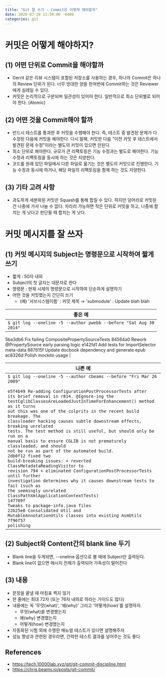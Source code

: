 ```yaml
---
title: "Git 잘 쓰기 - Commit은 어떻게 해야할까"
date: 2020-07-28 11:50:00 -0400
categories: git
---
```


# 커밋은 어떻게 해야하지?

## (1) 어떤 단위로 Commit을 해야할까

+ Gerrit 같은 리뷰 시스템이 포함된 저장소를 사용하는 경우, 하나의 Commit은 하나의 Review 단위가 된다. 너무 방대한 양을 한꺼번에 Commit하는 것은 Reviewer에게 실례일 수 있다.
+ 커밋은 논리적으로 구분되며 일관성이 있어야 한다. 일반적으로 최소 단위별로 되어야 한다. (Atomic)


## (2) 어떤 것을 Commit해야 할까

+ 반드시 테스트를 통과한 후 커밋을 수행해야 한다. 즉, 테스트 중 발견된 문제가 다 수정된 다음에 커밋을 해야한다. 다시 말해, 커밋한 다음 "이전 커밋 후 테스트에서 발견된 문제 수정"이라는 별도의 커밋이 있으면 안된다.
+ 최소 단위로 해야한다. 규모가 큰 리팩토링은 기능 수정과는 별도로 해야한다. 기능 수정과 리팩토링을 동시에 하는 것은 지양한다.
+ 코드를 원래 있던 파일에서 다른 파일로 옮기는 것은 별도의 커밋으로 진행한다. 기능 수정과 동시에 하거나, 해당 파일의 리팩토링을 함께 하는 것도 지양한다.


## (3) 기타 고려 사항

+ 과도하게 세분화된 커밋은 Squash를 통해 합칠 수 있다. 하지만 덩어리로 커밋된 건 나중에 가서 나눌 수 없다. 차라리 가능하면 작은 단위로 커밋을 하고, 나중에 합치는 게 낫다고 판단될 때 합치는 게 낫다.  

  
  
# 커밋 메시지를 잘 쓰자

## (1) 커밋 메시지의 Subject는 명령문으로 시작하여 짧게 쓰기

+ 짧게 : 50자 내외
+ Subject의 첫 글자는 대문자로 한다
+ 명령문 : 현재 시제의 명령문으로 시작하여 단순하게 설명하기
+ 어떤 것을 커밋했는지 간단히 쓰기
    - (예) '서브시스템이름' : 커밋 제목 → 'submodule' : Update blah blah

| 좋은 예 |
| --- |
| <code>$ git log --oneline -5 --author pwebb --before "Sat Aug 30 2014"
  
  5ba3db6 Fix failing CompositePropertySourceTests
  84564a0 Rework @PropertySource early parsing logic
  e142fd1 Add tests for ImportSelector meta-data
  887815f Update docbook dependency and generate epub
  ac8326d Polish mockito usage</code> |

| 나쁜 예 |
| --- |
| <code>$ git log --oneline -5 --author cbeams --before "Fri Mar 26 2009"</br></br>e5f4b49 Re-adding ConfigurationPostProcessorTests after its brief removal in r814. @Ignore-ing the testCglibClassesAreLoadedJustInTimeForEnhancement() method as it turns out this was one of the culprits in the recent build breakage. The classloader hacking causes subtle downstream effects, breaking unrelated tests. The test method is still useful, but should only be run on a manual basis to ensure CGLIB is not prematurely classloaded, and should not be run as part of the automated build.</br>2db0f12 fixed two build-breaking issues: + reverted ClassMetadataReadingVisitor to revision 794 + eliminated ConfigurationPostProcessorTests until further investigation determines why it causes downstream tests to fail (such as the seemingly unrelated ClassPathXmlApplicationContextTests)</br>147709f Tweaks to package-info.java files</br>22b25e0 Consolidated Util and MutableAnnotationUtils classes into existing AsmUtils</br>7f96f57 polishing </code> |
    
## (2) Subject와 Content간의 blank line 두기

+ Blank line을 두게되면, --oneline 옵션으로 볼 때에 Subject만 출력된다.
+ Blank line이 없으면 메시지 전체가 출력되어 가독성이 떨어진다

## (3) 내용

+ 문장을 끝낼 때 마침표 찍지 않기
+ 한 줄에는 최대 72자 (또는 76자 내외로 하라는 가이드도 많다)
+ 내용에는 꼭 '무엇(what)', '왜(why)' 그리고 '어떻게(how)'를 설명하자.
    - 무엇(what)을 변경했는지
    - 왜(why) 변경했는지
    - 어떻게(how) 변경했는지
+ 자동화된 시험 외에 수행한 매뉴얼 테스트가 있다면 설명해주자
+ 성능 향상과 관련된 경우라면, 간략한 테스트 결과를 넣어주는 것도 좋다

  
  
## References
+ https://tech.10000lab.xyz/git/git-commit-discipline.html
+ https://chris.beams.io/posts/git-commit/
